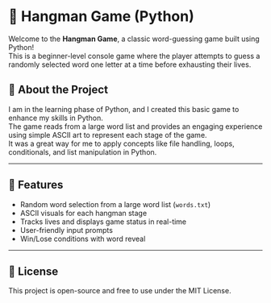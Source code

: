 # 🎯 Hangman Game (Python)

Welcome to the **Hangman Game**, a classic word-guessing game built using Python!  
This is a beginner-level console game where the player attempts to guess a randomly selected word one letter at a time before exhausting their lives.



## 🚀 About the Project

I am in the learning phase of Python, and I created this basic game to enhance my skills in Python.  
The game reads from a large word list and provides an engaging experience using simple ASCII art to represent each stage of the game.  
It was a great way for me to apply concepts like file handling, loops, conditionals, and list manipulation in Python.

---

## 🧠 Features

- Random word selection from a large word list (`words.txt`)
- ASCII visuals for each hangman stage
- Tracks lives and displays game status in real-time
- User-friendly input prompts
- Win/Lose conditions with word reveal

---
📜 License
---
This project is open-source and free to use under the MIT License.
